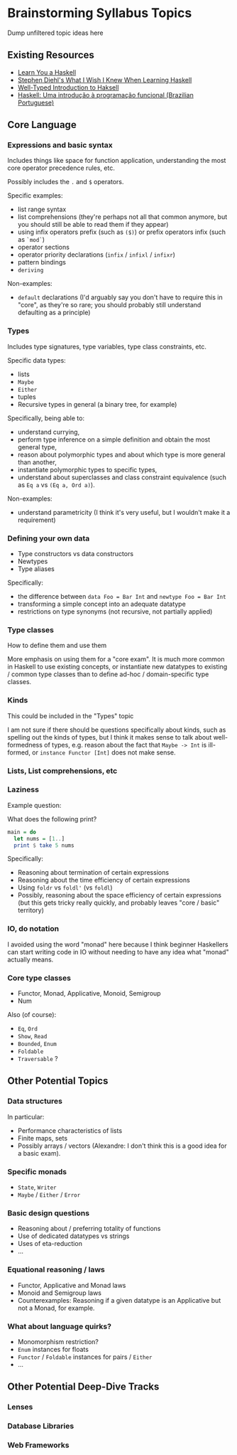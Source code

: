 # Brainstorming Syllabus Topics

Dump unfiltered topic ideas here

## Existing Resources

- [Learn You a Haskell](https://github.com/sdiehl/wiwinwlh)
- [Stephen Diehl's What I Wish I Knew When Learning Haskell](https://github.com/sdiehl/wiwinwlh)
- [Well-Typed Introduction to Haksell](https://teaching.well-typed.com/intro/)
- [Haskell: Uma introdução à programação funcional (Brazilian Portuguese)](https://www.casadocodigo.com.br/products/livro-haskell)

## Core Language

### Expressions and basic syntax

Includes things like space for function application, understanding the most core operator precedence rules, etc.

Possibly includes the `.` and `$` operators.

Specific examples:

- list range syntax
- list comprehensions (they're perhaps not all that common anymore, but you should still be able to read them if they appear)
- using infix operators prefix (such as `($)`) or prefix operators infix (such as `` `mod` ``)
- operator sections
- operator priority declarations (`infix` / `infixl` / `infixr`)
- pattern bindings
- `deriving`

Non-examples:

- `default` declarations (I'd arguably say you don't have to require this in "core", as they're so rare; you should probably
  still understand defaulting as a principle)

### Types

Includes type signatures, type variables, type class constraints, etc.

Specific data types:

- lists
- `Maybe`
- `Either`
- tuples
- Recursive types in general (a binary tree, for example)

Specifically, being able to:

- understand currying,
- perform type inference on a simple definition and obtain the most general type,
- reason about polymorphic types and about which type is more general than another,
- instantiate polymorphic types to specific types,
- understand about superclasses and class constraint equivalence (such as `Eq a` vs `(Eq a, Ord a)`).

Non-examples:

- understand parametricity (I think it's very useful, but I wouldn't make it a requirement)

### Defining your own data

* Type constructors vs data constructors
* Newtypes
* Type aliases

Specifically:

- the difference between `data Foo = Bar Int` and `newtype Foo = Bar Int`
- transforming a simple concept into an adequate datatype
- restrictions on type synonyms (not recursive, not partially applied)

### Type classes

How to define them and use them

More emphasis on using them for a "core exam". It is much more common in Haskell
to use existing concepts, or instantiate new datatypes to existing / common type
classes than to define ad-hoc / domain-specific type classes.

### Kinds

This could be included in the "Types" topic

I am not sure if there should be questions specifically about kinds, such as
spelling out the kinds of types, but I think it makes sense to talk about
well-formedness of types, e.g. reason about the fact that `Maybe -> Int` is
ill-formed, or `instance Functor [Int]` does not make sense.

### Lists, List comprehensions, etc

### Laziness

Example question:

What does the following print?

```haskell
main = do
  let nums = [1..]
  print $ take 5 nums
```

Specifically:

- Reasoning about termination of certain expressions
- Reasoning about the time efficiency of certain expressions
- Using `foldr` vs `foldl'` (vs `foldl`)
- Possibly, reasoning about the space efficiency of certain expressions (but this gets tricky really quickly, and probably leaves "core / basic" territory)

### IO, do notation

I avoided using the word "monad" here because I think beginner Haskellers can
start writing code in IO without needing to have any idea what "monad" actually
means.

### Core type classes

* Functor, Monad, Applicative, Monoid, Semigroup
* Num

Also (of course):

- `Eq`, `Ord`
- `Show`, `Read`
- `Bounded`, `Enum`
- `Foldable`
- `Traversable` ?

## Other Potential Topics

### Data structures

In particular:

- Performance characteristics of lists
- Finite maps, sets
- Possibly arrays / vectors (Alexandre: I don't think this is a good idea for a basic exam).

### Specific monads

- `State`, `Writer`
- `Maybe` / `Either` / `Error`

### Basic design questions

- Reasoning about / preferring totality of functions
- Use of dedicated datatypes vs strings
- Uses of eta-reduction
- ...

### Equational reasoning / laws

- Functor, Applicative and Monad laws
- Monoid and Semigroup laws
- Counterexamples: Reasoning if a given datatype is an Applicative but not a Monad, for example.


### What about language quirks?

- Monomorphism restriction?
- `Enum` instances for floats
- `Functor` / `Foldable` instances for pairs / `Either`
- ...

## Other Potential Deep-Dive Tracks

### Lenses

### Database Libraries

### Web Frameworks
